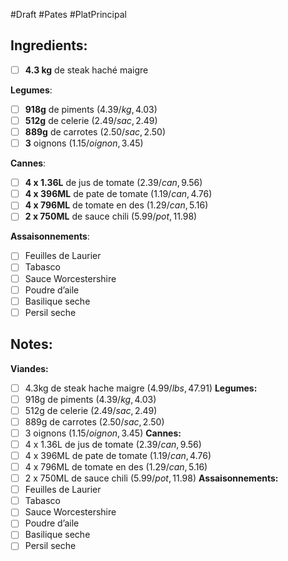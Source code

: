 #Draft #Pates #PlatPrincipal 

## Ingredients:
- [ ] **4.3 kg** de steak haché maigre

**Legumes**:
- [ ] **918g** de piments (4.39$/kg, 4.03$)
- [ ] **512g** de celerie (2.49$/sac, 2.49$)
- [ ] **889g** de carrotes (2.50$/sac, 2.50$)
- [ ] **3** oignons (1.15$/oignon, 3.45$)

**Cannes**:
- [ ] **4 x 1.36L** de jus de tomate (2.39$/can, 9.56$)
- [ ] **4 x 396ML** de pate de tomate (1.19$/can, 4.76$)
- [ ] **4 x 796ML** de tomate en des (1.29$/can, 5.16$)
- [ ] **2 x 750ML** de sauce chili (5.99$/pot, 11.98$)

**Assaisonnements**: 
- [ ] Feuilles de Laurier
- [ ] Tabasco
- [ ] Sauce Worcestershire
- [ ] Poudre d’aile
- [ ] Basilique seche
- [ ] Persil seche

## Notes:
**Viandes:**
- [ ] 4.3kg de steak hache maigre (4.99$/lbs, 47.91$)
**Legumes:**
- [ ] 918g de piments (4.39$/kg, 4.03$)
- [ ] 512g de celerie (2.49$/sac, 2.49$)
- [ ] 889g de carrotes (2.50$/sac, 2.50$)
- [ ] 3 oignons (1.15$/oignon, 3.45$)
**Cannes:**
- [ ] 4 x 1.36L de jus de tomate (2.39$/can, 9.56$)
- [ ] 4 x 396ML de pate de tomate (1.19$/can, 4.76$)
- [ ] 4 x 796ML de tomate en des (1.29$/can, 5.16$)
- [ ] 2 x 750ML de sauce chili (5.99$/pot, 11.98$)
**Assaisonnements:** 
- [ ] Feuilles de Laurier
- [ ] Tabasco
- [ ] Sauce Worcestershire
- [ ] Poudre d’aile
- [ ] Basilique seche
- [ ] Persil seche